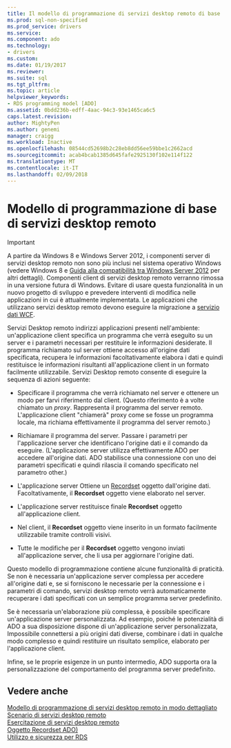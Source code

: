 ```yaml
---
title: Il modello di programmazione di servizi desktop remoto di base | Documenti Microsoft
ms.prod: sql-non-specified
ms.prod_service: drivers
ms.service: 
ms.component: ado
ms.technology:
- drivers
ms.custom: 
ms.date: 01/19/2017
ms.reviewer: 
ms.suite: sql
ms.tgt_pltfrm: 
ms.topic: article
helpviewer_keywords:
- RDS programming model [ADO]
ms.assetid: 0bdd236b-edff-4aac-94c3-93e1465ca6c5
caps.latest.revision: 
author: MightyPen
ms.author: genemi
manager: craigg
ms.workload: Inactive
ms.openlocfilehash: 08544cd52698b2c28eb8dd56ee59bbe1c2662acd
ms.sourcegitcommit: acab4bcab1385d645fafe2925130f102e114f122
ms.translationtype: MT
ms.contentlocale: it-IT
ms.lasthandoff: 02/09/2018
---
```

# <a name="basic-rds-programming-model"></a>Modello di programmazione di base di servizi desktop remoto
> [!IMPORTANT]
>  A partire da Windows 8 e Windows Server 2012, i componenti server di servizi desktop remoto non sono più inclusi nel sistema operativo Windows (vedere Windows 8 e [Guida alla compatibilità tra Windows Server 2012](https://www.microsoft.com/en-us/download/details.aspx?id=27416) per altri dettagli). Componenti client di servizi desktop remoto verranno rimossa in una versione futura di Windows. Evitare di usare questa funzionalità in un nuovo progetto di sviluppo e prevedere interventi di modifica nelle applicazioni in cui è attualmente implementata. Le applicazioni che utilizzano servizi desktop remoto devono eseguire la migrazione a [servizio dati WCF](http://go.microsoft.com/fwlink/?LinkId=199565).  
  
 Servizi Desktop remoto indirizzi applicazioni presenti nell'ambiente: un'applicazione client specifica un programma che verrà eseguito su un server e i parametri necessari per restituire le informazioni desiderate. Il programma richiamato sul server ottiene accesso all'origine dati specificata, recupera le informazioni facoltativamente elabora i dati e quindi restituisce le informazioni risultanti all'applicazione client in un formato facilmente utilizzabile. Servizi Desktop remoto consente di eseguire la sequenza di azioni seguente:  
  
-   Specificare il programma che verrà richiamato nel server e ottenere un modo per farvi riferimento dal client. (Questo riferimento è a volte chiamato un *proxy*. Rappresenta il programma del server remoto. L'applicazione client "chiamerà" proxy come se fosse un programma locale, ma richiama effettivamente il programma del server remoto.)  
  
-   Richiamare il programma del server. Passare i parametri per l'applicazione server che identificano l'origine dati e il comando da eseguire. (L'applicazione server utilizza effettivamente ADO per accedere all'origine dati. ADO stabilisce una connessione con uno dei parametri specificati e quindi rilascia il comando specificato nel parametro other.)  
  
-   L'applicazione server Ottiene un [Recordset](../../../ado/reference/ado-api/recordset-object-ado.md) oggetto dall'origine dati. Facoltativamente, il **Recordset** oggetto viene elaborato nel server.  
  
-   L'applicazione server restituisce finale **Recordset** oggetto all'applicazione client.  
  
-   Nel client, il **Recordset** oggetto viene inserito in un formato facilmente utilizzabile tramite controlli visivi.  
  
-   Tutte le modifiche per il **Recordset** oggetto vengono inviati all'applicazione server, che li usa per aggiornare l'origine dati.  
  
 Questo modello di programmazione contiene alcune funzionalità di praticità. Se non è necessaria un'applicazione server complessa per accedere all'origine dati e, se si forniscono le necessarie per la connessione e i parametri di comando, servizi desktop remoto verrà automaticamente recuperare i dati specificati con un semplice programma server predefinito.  
  
 Se è necessaria un'elaborazione più complessa, è possibile specificare un'applicazione server personalizzata. Ad esempio, poiché le potenzialità di ADO a sua disposizione dispone di un'applicazione server personalizzata, Impossibile connettersi a più origini dati diverse, combinare i dati in qualche modo complesso e quindi restituire un risultato semplice, elaborato per l'applicazione client.  
  
 Infine, se le proprie esigenze in un punto intermedio, ADO supporta ora la personalizzazione del comportamento del programma server predefinito.  
  
## <a name="see-also"></a>Vedere anche  
 [Modello di programmazione di servizi desktop remoto in modo dettagliato](../../../ado/guide/remote-data-service/rds-programming-model-in-detail.md)   
 [Scenario di servizi desktop remoto](../../../ado/guide/remote-data-service/rds-scenario.md)   
 [Esercitazione di servizi desktop remoto](../../../ado/guide/remote-data-service/rds-tutorial.md)   
 [Oggetto Recordset ADO)](../../../ado/reference/ado-api/recordset-object-ado.md)   
 [Utilizzo e sicurezza per RDS](../../../ado/guide/remote-data-service/rds-usage-and-security.md)


